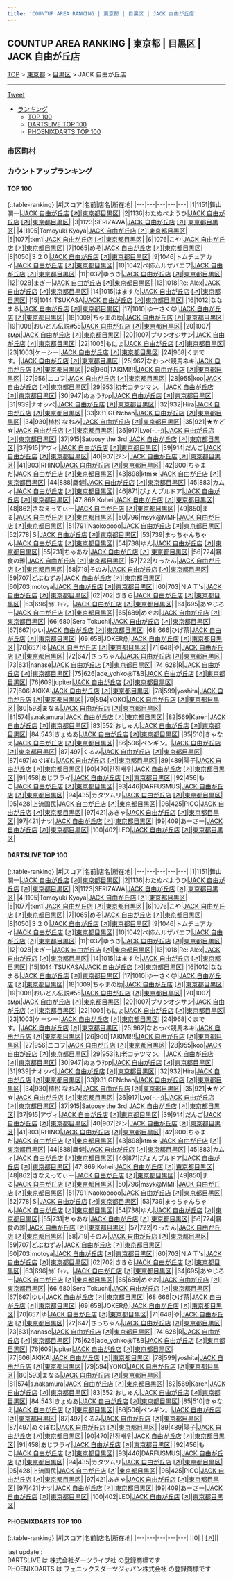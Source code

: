 ```yaml
---
title: 'COUNTUP AREA RANKING | 東京都 | 目黒区 | JACK 自由が丘店'
---
```

## COUNTUP AREA RANKING | 東京都 | 目黒区 | JACK 自由が丘店

[TOP](/darts/rank/) > [東京都](/darts/rank/東京都/) > [目黒区](/darts/rank/東京都/目黒区/) > JACK 自由が丘店

___

<a href="https://twitter.com/share?ref_src=twsrc%5Etfw" data-text="COUNTUP AREA RANKING | 東京都目黒区JACK 自由が丘店" class="twitter-share-button" data-hashtags="DARTSLIVE,PHOENIXDARTS,darts,ダーツ" data-show-count="false">Tweet</a>

* [ランキング](#カウントアップランキング)
    * [TOP 100](#top-100)
    * [DARTSLIVE TOP 100](#dartslive-top-100)
    * [PHOENIXDARTS TOP 100](#phoenixdarts-top-100)

### 市区町村

<ul>

</ul>

### カウントアップランキング

#### TOP 100



{:.table-ranking}
|#|スコア|名前|店名|所在地|
|---|---|---|---|---|
|1|1151|<span class="rank-name-dl">舞山 潤一</span>|<a href="/darts/rank/shops/1fd72fdbfafb3c1c0d9b047a20a7ba1e.html">JACK 自由が丘店</a> <a href="https://search.dartslive.com/jp/shop/1fd72fdbfafb3c1c0d9b047a20a7ba1e">[↗]</a>|<a href="/darts/rank/東京都/目黒区">東京都目黒区</a>|
|2|1136|<span class="rank-name-dl">わたぬべようひ</span>|<a href="/darts/rank/shops/1fd72fdbfafb3c1c0d9b047a20a7ba1e.html">JACK 自由が丘店</a> <a href="https://search.dartslive.com/jp/shop/1fd72fdbfafb3c1c0d9b047a20a7ba1e">[↗]</a>|<a href="/darts/rank/東京都/目黒区">東京都目黒区</a>|
|3|1123|<span class="rank-name-dl">SERIZAWA</span>|<a href="/darts/rank/shops/1fd72fdbfafb3c1c0d9b047a20a7ba1e.html">JACK 自由が丘店</a> <a href="https://search.dartslive.com/jp/shop/1fd72fdbfafb3c1c0d9b047a20a7ba1e">[↗]</a>|<a href="/darts/rank/東京都/目黒区">東京都目黒区</a>|
|4|1105|<span class="rank-name-dl">Tomoyuki Kyoya</span>|<a href="/darts/rank/shops/1fd72fdbfafb3c1c0d9b047a20a7ba1e.html">JACK 自由が丘店</a> <a href="https://search.dartslive.com/jp/shop/1fd72fdbfafb3c1c0d9b047a20a7ba1e">[↗]</a>|<a href="/darts/rank/東京都/目黒区">東京都目黒区</a>|
|5|1077|<span class="rank-name-dl">tkm1</span>|<a href="/darts/rank/shops/1fd72fdbfafb3c1c0d9b047a20a7ba1e.html">JACK 自由が丘店</a> <a href="https://search.dartslive.com/jp/shop/1fd72fdbfafb3c1c0d9b047a20a7ba1e">[↗]</a>|<a href="/darts/rank/東京都/目黒区">東京都目黒区</a>|
|6|1076|<span class="rank-name-dl">こや</span>|<a href="/darts/rank/shops/1fd72fdbfafb3c1c0d9b047a20a7ba1e.html">JACK 自由が丘店</a> <a href="https://search.dartslive.com/jp/shop/1fd72fdbfafb3c1c0d9b047a20a7ba1e">[↗]</a>|<a href="/darts/rank/東京都/目黒区">東京都目黒区</a>|
|7|1065|<span class="rank-name-dl">めそ</span>|<a href="/darts/rank/shops/1fd72fdbfafb3c1c0d9b047a20a7ba1e.html">JACK 自由が丘店</a> <a href="https://search.dartslive.com/jp/shop/1fd72fdbfafb3c1c0d9b047a20a7ba1e">[↗]</a>|<a href="/darts/rank/東京都/目黒区">東京都目黒区</a>|
|8|1050|<span class="rank-name-dl">３２０</span>|<a href="/darts/rank/shops/1fd72fdbfafb3c1c0d9b047a20a7ba1e.html">JACK 自由が丘店</a> <a href="https://search.dartslive.com/jp/shop/1fd72fdbfafb3c1c0d9b047a20a7ba1e">[↗]</a>|<a href="/darts/rank/東京都/目黒区">東京都目黒区</a>|
|9|1046|<span class="rank-name-dl">トムチュアカイ</span>|<a href="/darts/rank/shops/1fd72fdbfafb3c1c0d9b047a20a7ba1e.html">JACK 自由が丘店</a> <a href="https://search.dartslive.com/jp/shop/1fd72fdbfafb3c1c0d9b047a20a7ba1e">[↗]</a>|<a href="/darts/rank/東京都/目黒区">東京都目黒区</a>|
|10|1042|<span class="rank-name-dl">ぺ姉ムルザバエフ</span>|<a href="/darts/rank/shops/1fd72fdbfafb3c1c0d9b047a20a7ba1e.html">JACK 自由が丘店</a> <a href="https://search.dartslive.com/jp/shop/1fd72fdbfafb3c1c0d9b047a20a7ba1e">[↗]</a>|<a href="/darts/rank/東京都/目黒区">東京都目黒区</a>|
|11|1037|<span class="rank-name-dl">ゆうき</span>|<a href="/darts/rank/shops/1fd72fdbfafb3c1c0d9b047a20a7ba1e.html">JACK 自由が丘店</a> <a href="https://search.dartslive.com/jp/shop/1fd72fdbfafb3c1c0d9b047a20a7ba1e">[↗]</a>|<a href="/darts/rank/東京都/目黒区">東京都目黒区</a>|
|12|1028|<span class="rank-name-dl">まぎー</span>|<a href="/darts/rank/shops/1fd72fdbfafb3c1c0d9b047a20a7ba1e.html">JACK 自由が丘店</a> <a href="https://search.dartslive.com/jp/shop/1fd72fdbfafb3c1c0d9b047a20a7ba1e">[↗]</a>|<a href="/darts/rank/東京都/目黒区">東京都目黒区</a>|
|13|1018|<span class="rank-name-dl">Re: Alex</span>|<a href="/darts/rank/shops/1fd72fdbfafb3c1c0d9b047a20a7ba1e.html">JACK 自由が丘店</a> <a href="https://search.dartslive.com/jp/shop/1fd72fdbfafb3c1c0d9b047a20a7ba1e">[↗]</a>|<a href="/darts/rank/東京都/目黒区">東京都目黒区</a>|
|14|1015|<span class="rank-name-dl">はますた</span>|<a href="/darts/rank/shops/1fd72fdbfafb3c1c0d9b047a20a7ba1e.html">JACK 自由が丘店</a> <a href="https://search.dartslive.com/jp/shop/1fd72fdbfafb3c1c0d9b047a20a7ba1e">[↗]</a>|<a href="/darts/rank/東京都/目黒区">東京都目黒区</a>|
|15|1014|<span class="rank-name-dl">TSUKASA</span>|<a href="/darts/rank/shops/1fd72fdbfafb3c1c0d9b047a20a7ba1e.html">JACK 自由が丘店</a> <a href="https://search.dartslive.com/jp/shop/1fd72fdbfafb3c1c0d9b047a20a7ba1e">[↗]</a>|<a href="/darts/rank/東京都/目黒区">東京都目黒区</a>|
|16|1012|<span class="rank-name-dl">ななまる</span>|<a href="/darts/rank/shops/1fd72fdbfafb3c1c0d9b047a20a7ba1e.html">JACK 自由が丘店</a> <a href="https://search.dartslive.com/jp/shop/1fd72fdbfafb3c1c0d9b047a20a7ba1e">[↗]</a>|<a href="/darts/rank/東京都/目黒区">東京都目黒区</a>|
|17|1010|<span class="rank-name-dl">ゆーさく@</span>|<a href="/darts/rank/shops/1fd72fdbfafb3c1c0d9b047a20a7ba1e.html">JACK 自由が丘店</a> <a href="https://search.dartslive.com/jp/shop/1fd72fdbfafb3c1c0d9b047a20a7ba1e">[↗]</a>|<a href="/darts/rank/東京都/目黒区">東京都目黒区</a>|
|18|1009|<span class="rank-name-dl">ちゃまの助</span>|<a href="/darts/rank/shops/1fd72fdbfafb3c1c0d9b047a20a7ba1e.html">JACK 自由が丘店</a> <a href="https://search.dartslive.com/jp/shop/1fd72fdbfafb3c1c0d9b047a20a7ba1e">[↗]</a>|<a href="/darts/rank/東京都/目黒区">東京都目黒区</a>|
|19|1008|<span class="rank-name-dl">おいどん伝説#55</span>|<a href="/darts/rank/shops/1fd72fdbfafb3c1c0d9b047a20a7ba1e.html">JACK 自由が丘店</a> <a href="https://search.dartslive.com/jp/shop/1fd72fdbfafb3c1c0d9b047a20a7ba1e">[↗]</a>|<a href="/darts/rank/東京都/目黒区">東京都目黒区</a>|
|20|1007|<span class="rank-name-dl">εмρι</span>|<a href="/darts/rank/shops/1fd72fdbfafb3c1c0d9b047a20a7ba1e.html">JACK 自由が丘店</a> <a href="https://search.dartslive.com/jp/shop/1fd72fdbfafb3c1c0d9b047a20a7ba1e">[↗]</a>|<a href="/darts/rank/東京都/目黒区">東京都目黒区</a>|
|20|1007|<span class="rank-name-dl">プリンオジサン</span>|<a href="/darts/rank/shops/1fd72fdbfafb3c1c0d9b047a20a7ba1e.html">JACK 自由が丘店</a> <a href="https://search.dartslive.com/jp/shop/1fd72fdbfafb3c1c0d9b047a20a7ba1e">[↗]</a>|<a href="/darts/rank/東京都/目黒区">東京都目黒区</a>|
|22|1005|<span class="rank-name-dl">もにょ</span>|<a href="/darts/rank/shops/1fd72fdbfafb3c1c0d9b047a20a7ba1e.html">JACK 自由が丘店</a> <a href="https://search.dartslive.com/jp/shop/1fd72fdbfafb3c1c0d9b047a20a7ba1e">[↗]</a>|<a href="/darts/rank/東京都/目黒区">東京都目黒区</a>|
|23|1003|<span class="rank-name-dl">ケーシー</span>|<a href="/darts/rank/shops/1fd72fdbfafb3c1c0d9b047a20a7ba1e.html">JACK 自由が丘店</a> <a href="https://search.dartslive.com/jp/shop/1fd72fdbfafb3c1c0d9b047a20a7ba1e">[↗]</a>|<a href="/darts/rank/東京都/目黒区">東京都目黒区</a>|
|24|968|<span class="rank-name-dl">くまです。</span>|<a href="/darts/rank/shops/1fd72fdbfafb3c1c0d9b047a20a7ba1e.html">JACK 自由が丘店</a> <a href="https://search.dartslive.com/jp/shop/1fd72fdbfafb3c1c0d9b047a20a7ba1e">[↗]</a>|<a href="/darts/rank/東京都/目黒区">東京都目黒区</a>|
|25|962|<span class="rank-name-dl">なおっぺ競馬ネキ</span>|<a href="/darts/rank/shops/1fd72fdbfafb3c1c0d9b047a20a7ba1e.html">JACK 自由が丘店</a> <a href="https://search.dartslive.com/jp/shop/1fd72fdbfafb3c1c0d9b047a20a7ba1e">[↗]</a>|<a href="/darts/rank/東京都/目黒区">東京都目黒区</a>|
|26|960|<span class="rank-name-dl">TAKIMI!!!</span>|<a href="/darts/rank/shops/1fd72fdbfafb3c1c0d9b047a20a7ba1e.html">JACK 自由が丘店</a> <a href="https://search.dartslive.com/jp/shop/1fd72fdbfafb3c1c0d9b047a20a7ba1e">[↗]</a>|<a href="/darts/rank/東京都/目黒区">東京都目黒区</a>|
|27|956|<span class="rank-name-dl">ニコフ</span>|<a href="/darts/rank/shops/1fd72fdbfafb3c1c0d9b047a20a7ba1e.html">JACK 自由が丘店</a> <a href="https://search.dartslive.com/jp/shop/1fd72fdbfafb3c1c0d9b047a20a7ba1e">[↗]</a>|<a href="/darts/rank/東京都/目黒区">東京都目黒区</a>|
|28|955|<span class="rank-name-dl">koo</span>|<a href="/darts/rank/shops/1fd72fdbfafb3c1c0d9b047a20a7ba1e.html">JACK 自由が丘店</a> <a href="https://search.dartslive.com/jp/shop/1fd72fdbfafb3c1c0d9b047a20a7ba1e">[↗]</a>|<a href="/darts/rank/東京都/目黒区">東京都目黒区</a>|
|29|953|<span class="rank-name-dl">初老コテツマン。</span>|<a href="/darts/rank/shops/1fd72fdbfafb3c1c0d9b047a20a7ba1e.html">JACK 自由が丘店</a> <a href="https://search.dartslive.com/jp/shop/1fd72fdbfafb3c1c0d9b047a20a7ba1e">[↗]</a>|<a href="/darts/rank/東京都/目黒区">東京都目黒区</a>|
|30|947|<span class="rank-name-dl">ぬぁうｦpp</span>|<a href="/darts/rank/shops/1fd72fdbfafb3c1c0d9b047a20a7ba1e.html">JACK 自由が丘店</a> <a href="https://search.dartslive.com/jp/shop/1fd72fdbfafb3c1c0d9b047a20a7ba1e">[↗]</a>|<a href="/darts/rank/東京都/目黒区">東京都目黒区</a>|
|31|939|<span class="rank-name-dl">ナオッペ</span>|<a href="/darts/rank/shops/1fd72fdbfafb3c1c0d9b047a20a7ba1e.html">JACK 自由が丘店</a> <a href="https://search.dartslive.com/jp/shop/1fd72fdbfafb3c1c0d9b047a20a7ba1e">[↗]</a>|<a href="/darts/rank/東京都/目黒区">東京都目黒区</a>|
|32|932|<span class="rank-name-dl">Hira</span>|<a href="/darts/rank/shops/1fd72fdbfafb3c1c0d9b047a20a7ba1e.html">JACK 自由が丘店</a> <a href="https://search.dartslive.com/jp/shop/1fd72fdbfafb3c1c0d9b047a20a7ba1e">[↗]</a>|<a href="/darts/rank/東京都/目黒区">東京都目黒区</a>|
|33|931|<span class="rank-name-dl">GENchan</span>|<a href="/darts/rank/shops/1fd72fdbfafb3c1c0d9b047a20a7ba1e.html">JACK 自由が丘店</a> <a href="https://search.dartslive.com/jp/shop/1fd72fdbfafb3c1c0d9b047a20a7ba1e">[↗]</a>|<a href="/darts/rank/東京都/目黒区">東京都目黒区</a>|
|34|930|<span class="rank-name-dl">植松 なおみ</span>|<a href="/darts/rank/shops/1fd72fdbfafb3c1c0d9b047a20a7ba1e.html">JACK 自由が丘店</a> <a href="https://search.dartslive.com/jp/shop/1fd72fdbfafb3c1c0d9b047a20a7ba1e">[↗]</a>|<a href="/darts/rank/東京都/目黒区">東京都目黒区</a>|
|35|921|<span class="rank-name-dl">★かど☆</span>|<a href="/darts/rank/shops/1fd72fdbfafb3c1c0d9b047a20a7ba1e.html">JACK 自由が丘店</a> <a href="https://search.dartslive.com/jp/shop/1fd72fdbfafb3c1c0d9b047a20a7ba1e">[↗]</a>|<a href="/darts/rank/東京都/目黒区">東京都目黒区</a>|
|36|917|<span class="rank-name-dl">Lyo(-_-;)</span>|<a href="/darts/rank/shops/1fd72fdbfafb3c1c0d9b047a20a7ba1e.html">JACK 自由が丘店</a> <a href="https://search.dartslive.com/jp/shop/1fd72fdbfafb3c1c0d9b047a20a7ba1e">[↗]</a>|<a href="/darts/rank/東京都/目黒区">東京都目黒区</a>|
|37|915|<span class="rank-name-dl">Satoosy the 3rd</span>|<a href="/darts/rank/shops/1fd72fdbfafb3c1c0d9b047a20a7ba1e.html">JACK 自由が丘店</a> <a href="https://search.dartslive.com/jp/shop/1fd72fdbfafb3c1c0d9b047a20a7ba1e">[↗]</a>|<a href="/darts/rank/東京都/目黒区">東京都目黒区</a>|
|37|915|<span class="rank-name-dl">アヴィ</span>|<a href="/darts/rank/shops/1fd72fdbfafb3c1c0d9b047a20a7ba1e.html">JACK 自由が丘店</a> <a href="https://search.dartslive.com/jp/shop/1fd72fdbfafb3c1c0d9b047a20a7ba1e">[↗]</a>|<a href="/darts/rank/東京都/目黒区">東京都目黒区</a>|
|39|914|<span class="rank-name-dl">だんご</span>|<a href="/darts/rank/shops/1fd72fdbfafb3c1c0d9b047a20a7ba1e.html">JACK 自由が丘店</a> <a href="https://search.dartslive.com/jp/shop/1fd72fdbfafb3c1c0d9b047a20a7ba1e">[↗]</a>|<a href="/darts/rank/東京都/目黒区">東京都目黒区</a>|
|40|907|<span class="rank-name-dl">ジン</span>|<a href="/darts/rank/shops/1fd72fdbfafb3c1c0d9b047a20a7ba1e.html">JACK 自由が丘店</a> <a href="https://search.dartslive.com/jp/shop/1fd72fdbfafb3c1c0d9b047a20a7ba1e">[↗]</a>|<a href="/darts/rank/東京都/目黒区">東京都目黒区</a>|
|41|903|<span class="rank-name-dl">RHINO</span>|<a href="/darts/rank/shops/1fd72fdbfafb3c1c0d9b047a20a7ba1e.html">JACK 自由が丘店</a> <a href="https://search.dartslive.com/jp/shop/1fd72fdbfafb3c1c0d9b047a20a7ba1e">[↗]</a>|<a href="/darts/rank/東京都/目黒区">東京都目黒区</a>|
|42|900|<span class="rank-name-dl">ちゃまだ</span>|<a href="/darts/rank/shops/1fd72fdbfafb3c1c0d9b047a20a7ba1e.html">JACK 自由が丘店</a> <a href="https://search.dartslive.com/jp/shop/1fd72fdbfafb3c1c0d9b047a20a7ba1e">[↗]</a>|<a href="/darts/rank/東京都/目黒区">東京都目黒区</a>|
|43|898|<span class="rank-name-dl">ktm☆</span>|<a href="/darts/rank/shops/1fd72fdbfafb3c1c0d9b047a20a7ba1e.html">JACK 自由が丘店</a> <a href="https://search.dartslive.com/jp/shop/1fd72fdbfafb3c1c0d9b047a20a7ba1e">[↗]</a>|<a href="/darts/rank/東京都/目黒区">東京都目黒区</a>|
|44|888|<span class="rank-name-dl">鷹健</span>|<a href="/darts/rank/shops/1fd72fdbfafb3c1c0d9b047a20a7ba1e.html">JACK 自由が丘店</a> <a href="https://search.dartslive.com/jp/shop/1fd72fdbfafb3c1c0d9b047a20a7ba1e">[↗]</a>|<a href="/darts/rank/東京都/目黒区">東京都目黒区</a>|
|45|883|<span class="rank-name-dl">カムィ</span>|<a href="/darts/rank/shops/1fd72fdbfafb3c1c0d9b047a20a7ba1e.html">JACK 自由が丘店</a> <a href="https://search.dartslive.com/jp/shop/1fd72fdbfafb3c1c0d9b047a20a7ba1e">[↗]</a>|<a href="/darts/rank/東京都/目黒区">東京都目黒区</a>|
|46|871|<span class="rank-name-dl">ぴょんブルドア</span>|<a href="/darts/rank/shops/1fd72fdbfafb3c1c0d9b047a20a7ba1e.html">JACK 自由が丘店</a> <a href="https://search.dartslive.com/jp/shop/1fd72fdbfafb3c1c0d9b047a20a7ba1e">[↗]</a>|<a href="/darts/rank/東京都/目黒区">東京都目黒区</a>|
|47|869|<span class="rank-name-dl">Kohei</span>|<a href="/darts/rank/shops/1fd72fdbfafb3c1c0d9b047a20a7ba1e.html">JACK 自由が丘店</a> <a href="https://search.dartslive.com/jp/shop/1fd72fdbfafb3c1c0d9b047a20a7ba1e">[↗]</a>|<a href="/darts/rank/東京都/目黒区">東京都目黒区</a>|
|48|862|<span class="rank-name-dl">さなえってぃー</span>|<a href="/darts/rank/shops/1fd72fdbfafb3c1c0d9b047a20a7ba1e.html">JACK 自由が丘店</a> <a href="https://search.dartslive.com/jp/shop/1fd72fdbfafb3c1c0d9b047a20a7ba1e">[↗]</a>|<a href="/darts/rank/東京都/目黒区">東京都目黒区</a>|
|49|850|<span class="rank-name-dl">まる</span>|<a href="/darts/rank/shops/1fd72fdbfafb3c1c0d9b047a20a7ba1e.html">JACK 自由が丘店</a> <a href="https://search.dartslive.com/jp/shop/1fd72fdbfafb3c1c0d9b047a20a7ba1e">[↗]</a>|<a href="/darts/rank/東京都/目黒区">東京都目黒区</a>|
|50|796|<span class="rank-name-dl">msyk@MMF</span>|<a href="/darts/rank/shops/1fd72fdbfafb3c1c0d9b047a20a7ba1e.html">JACK 自由が丘店</a> <a href="https://search.dartslive.com/jp/shop/1fd72fdbfafb3c1c0d9b047a20a7ba1e">[↗]</a>|<a href="/darts/rank/東京都/目黒区">東京都目黒区</a>|
|51|791|<span class="rank-name-dl">Naokooooo</span>|<a href="/darts/rank/shops/1fd72fdbfafb3c1c0d9b047a20a7ba1e.html">JACK 自由が丘店</a> <a href="https://search.dartslive.com/jp/shop/1fd72fdbfafb3c1c0d9b047a20a7ba1e">[↗]</a>|<a href="/darts/rank/東京都/目黒区">東京都目黒区</a>|
|52|778|<span class="rank-name-dl">Ｓ</span>|<a href="/darts/rank/shops/1fd72fdbfafb3c1c0d9b047a20a7ba1e.html">JACK 自由が丘店</a> <a href="https://search.dartslive.com/jp/shop/1fd72fdbfafb3c1c0d9b047a20a7ba1e">[↗]</a>|<a href="/darts/rank/東京都/目黒区">東京都目黒区</a>|
|53|739|<span class="rank-name-dl">まっちゃんちゃん</span>|<a href="/darts/rank/shops/1fd72fdbfafb3c1c0d9b047a20a7ba1e.html">JACK 自由が丘店</a> <a href="https://search.dartslive.com/jp/shop/1fd72fdbfafb3c1c0d9b047a20a7ba1e">[↗]</a>|<a href="/darts/rank/東京都/目黒区">東京都目黒区</a>|
|54|738|<span class="rank-name-dl">ゆん</span>|<a href="/darts/rank/shops/1fd72fdbfafb3c1c0d9b047a20a7ba1e.html">JACK 自由が丘店</a> <a href="https://search.dartslive.com/jp/shop/1fd72fdbfafb3c1c0d9b047a20a7ba1e">[↗]</a>|<a href="/darts/rank/東京都/目黒区">東京都目黒区</a>|
|55|731|<span class="rank-name-dl">ちゃあな</span>|<a href="/darts/rank/shops/1fd72fdbfafb3c1c0d9b047a20a7ba1e.html">JACK 自由が丘店</a> <a href="https://search.dartslive.com/jp/shop/1fd72fdbfafb3c1c0d9b047a20a7ba1e">[↗]</a>|<a href="/darts/rank/東京都/目黒区">東京都目黒区</a>|
|56|724|<span class="rank-name-dl">暴食の雅</span>|<a href="/darts/rank/shops/1fd72fdbfafb3c1c0d9b047a20a7ba1e.html">JACK 自由が丘店</a> <a href="https://search.dartslive.com/jp/shop/1fd72fdbfafb3c1c0d9b047a20a7ba1e">[↗]</a>|<a href="/darts/rank/東京都/目黒区">東京都目黒区</a>|
|57|722|<span class="rank-name-dl">りったん</span>|<a href="/darts/rank/shops/1fd72fdbfafb3c1c0d9b047a20a7ba1e.html">JACK 自由が丘店</a> <a href="https://search.dartslive.com/jp/shop/1fd72fdbfafb3c1c0d9b047a20a7ba1e">[↗]</a>|<a href="/darts/rank/東京都/目黒区">東京都目黒区</a>|
|58|719|<span class="rank-name-dl">そのみ</span>|<a href="/darts/rank/shops/1fd72fdbfafb3c1c0d9b047a20a7ba1e.html">JACK 自由が丘店</a> <a href="https://search.dartslive.com/jp/shop/1fd72fdbfafb3c1c0d9b047a20a7ba1e">[↗]</a>|<a href="/darts/rank/東京都/目黒区">東京都目黒区</a>|
|59|707|<span class="rank-name-dl">どぶねずみ</span>|<a href="/darts/rank/shops/1fd72fdbfafb3c1c0d9b047a20a7ba1e.html">JACK 自由が丘店</a> <a href="https://search.dartslive.com/jp/shop/1fd72fdbfafb3c1c0d9b047a20a7ba1e">[↗]</a>|<a href="/darts/rank/東京都/目黒区">東京都目黒区</a>|
|60|703|<span class="rank-name-dl">motoya</span>|<a href="/darts/rank/shops/1fd72fdbfafb3c1c0d9b047a20a7ba1e.html">JACK 自由が丘店</a> <a href="https://search.dartslive.com/jp/shop/1fd72fdbfafb3c1c0d9b047a20a7ba1e">[↗]</a>|<a href="/darts/rank/東京都/目黒区">東京都目黒区</a>|
|60|703|<span class="rank-name-dl">ＮＡＴ&#x27;s</span>|<a href="/darts/rank/shops/1fd72fdbfafb3c1c0d9b047a20a7ba1e.html">JACK 自由が丘店</a> <a href="https://search.dartslive.com/jp/shop/1fd72fdbfafb3c1c0d9b047a20a7ba1e">[↗]</a>|<a href="/darts/rank/東京都/目黒区">東京都目黒区</a>|
|62|702|<span class="rank-name-dl">さきら</span>|<a href="/darts/rank/shops/1fd72fdbfafb3c1c0d9b047a20a7ba1e.html">JACK 自由が丘店</a> <a href="https://search.dartslive.com/jp/shop/1fd72fdbfafb3c1c0d9b047a20a7ba1e">[↗]</a>|<a href="/darts/rank/東京都/目黒区">東京都目黒区</a>|
|63|696|<span class="rank-name-dl">ｶﾎﾞﾁｬﾝ。</span>|<a href="/darts/rank/shops/1fd72fdbfafb3c1c0d9b047a20a7ba1e.html">JACK 自由が丘店</a> <a href="https://search.dartslive.com/jp/shop/1fd72fdbfafb3c1c0d9b047a20a7ba1e">[↗]</a>|<a href="/darts/rank/東京都/目黒区">東京都目黒区</a>|
|64|695|<span class="rank-name-dl">あやじろー</span>|<a href="/darts/rank/shops/1fd72fdbfafb3c1c0d9b047a20a7ba1e.html">JACK 自由が丘店</a> <a href="https://search.dartslive.com/jp/shop/1fd72fdbfafb3c1c0d9b047a20a7ba1e">[↗]</a>|<a href="/darts/rank/東京都/目黒区">東京都目黒区</a>|
|65|689|<span class="rank-name-dl">めぐお</span>|<a href="/darts/rank/shops/1fd72fdbfafb3c1c0d9b047a20a7ba1e.html">JACK 自由が丘店</a> <a href="https://search.dartslive.com/jp/shop/1fd72fdbfafb3c1c0d9b047a20a7ba1e">[↗]</a>|<a href="/darts/rank/東京都/目黒区">東京都目黒区</a>|
|66|680|<span class="rank-name-dl">Sera Tokuchi</span>|<a href="/darts/rank/shops/1fd72fdbfafb3c1c0d9b047a20a7ba1e.html">JACK 自由が丘店</a> <a href="https://search.dartslive.com/jp/shop/1fd72fdbfafb3c1c0d9b047a20a7ba1e">[↗]</a>|<a href="/darts/rank/東京都/目黒区">東京都目黒区</a>|
|67|667|<span class="rank-name-dl">ゆい</span>|<a href="/darts/rank/shops/1fd72fdbfafb3c1c0d9b047a20a7ba1e.html">JACK 自由が丘店</a> <a href="https://search.dartslive.com/jp/shop/1fd72fdbfafb3c1c0d9b047a20a7ba1e">[↗]</a>|<a href="/darts/rank/東京都/目黒区">東京都目黒区</a>|
|68|666|<span class="rank-name-dl">ひげ茶</span>|<a href="/darts/rank/shops/1fd72fdbfafb3c1c0d9b047a20a7ba1e.html">JACK 自由が丘店</a> <a href="https://search.dartslive.com/jp/shop/1fd72fdbfafb3c1c0d9b047a20a7ba1e">[↗]</a>|<a href="/darts/rank/東京都/目黒区">東京都目黒区</a>|
|69|658|<span class="rank-name-dl">JOKER魚</span>|<a href="/darts/rank/shops/1fd72fdbfafb3c1c0d9b047a20a7ba1e.html">JACK 自由が丘店</a> <a href="https://search.dartslive.com/jp/shop/1fd72fdbfafb3c1c0d9b047a20a7ba1e">[↗]</a>|<a href="/darts/rank/東京都/目黒区">東京都目黒区</a>|
|70|657|<span class="rank-name-dl">ゆ</span>|<a href="/darts/rank/shops/1fd72fdbfafb3c1c0d9b047a20a7ba1e.html">JACK 自由が丘店</a> <a href="https://search.dartslive.com/jp/shop/1fd72fdbfafb3c1c0d9b047a20a7ba1e">[↗]</a>|<a href="/darts/rank/東京都/目黒区">東京都目黒区</a>|
|71|648|<span class="rank-name-dl">や</span>|<a href="/darts/rank/shops/1fd72fdbfafb3c1c0d9b047a20a7ba1e.html">JACK 自由が丘店</a> <a href="https://search.dartslive.com/jp/shop/1fd72fdbfafb3c1c0d9b047a20a7ba1e">[↗]</a>|<a href="/darts/rank/東京都/目黒区">東京都目黒区</a>|
|72|647|<span class="rank-name-dl">さっちゃん</span>|<a href="/darts/rank/shops/1fd72fdbfafb3c1c0d9b047a20a7ba1e.html">JACK 自由が丘店</a> <a href="https://search.dartslive.com/jp/shop/1fd72fdbfafb3c1c0d9b047a20a7ba1e">[↗]</a>|<a href="/darts/rank/東京都/目黒区">東京都目黒区</a>|
|73|631|<span class="rank-name-dl">nanase</span>|<a href="/darts/rank/shops/1fd72fdbfafb3c1c0d9b047a20a7ba1e.html">JACK 自由が丘店</a> <a href="https://search.dartslive.com/jp/shop/1fd72fdbfafb3c1c0d9b047a20a7ba1e">[↗]</a>|<a href="/darts/rank/東京都/目黒区">東京都目黒区</a>|
|74|628|<span class="rank-name-dl">R</span>|<a href="/darts/rank/shops/1fd72fdbfafb3c1c0d9b047a20a7ba1e.html">JACK 自由が丘店</a> <a href="https://search.dartslive.com/jp/shop/1fd72fdbfafb3c1c0d9b047a20a7ba1e">[↗]</a>|<a href="/darts/rank/東京都/目黒区">東京都目黒区</a>|
|75|626|<span class="rank-name-dl">ade_yohko@T&amp;B</span>|<a href="/darts/rank/shops/1fd72fdbfafb3c1c0d9b047a20a7ba1e.html">JACK 自由が丘店</a> <a href="https://search.dartslive.com/jp/shop/1fd72fdbfafb3c1c0d9b047a20a7ba1e">[↗]</a>|<a href="/darts/rank/東京都/目黒区">東京都目黒区</a>|
|76|609|<span class="rank-name-dl">jupiter</span>|<a href="/darts/rank/shops/1fd72fdbfafb3c1c0d9b047a20a7ba1e.html">JACK 自由が丘店</a> <a href="https://search.dartslive.com/jp/shop/1fd72fdbfafb3c1c0d9b047a20a7ba1e">[↗]</a>|<a href="/darts/rank/東京都/目黒区">東京都目黒区</a>|
|77|606|<span class="rank-name-dl">AKIKA</span>|<a href="/darts/rank/shops/1fd72fdbfafb3c1c0d9b047a20a7ba1e.html">JACK 自由が丘店</a> <a href="https://search.dartslive.com/jp/shop/1fd72fdbfafb3c1c0d9b047a20a7ba1e">[↗]</a>|<a href="/darts/rank/東京都/目黒区">東京都目黒区</a>|
|78|599|<span class="rank-name-dl">yoshita</span>|<a href="/darts/rank/shops/1fd72fdbfafb3c1c0d9b047a20a7ba1e.html">JACK 自由が丘店</a> <a href="https://search.dartslive.com/jp/shop/1fd72fdbfafb3c1c0d9b047a20a7ba1e">[↗]</a>|<a href="/darts/rank/東京都/目黒区">東京都目黒区</a>|
|79|594|<span class="rank-name-dl">YOKO</span>|<a href="/darts/rank/shops/1fd72fdbfafb3c1c0d9b047a20a7ba1e.html">JACK 自由が丘店</a> <a href="https://search.dartslive.com/jp/shop/1fd72fdbfafb3c1c0d9b047a20a7ba1e">[↗]</a>|<a href="/darts/rank/東京都/目黒区">東京都目黒区</a>|
|80|593|<span class="rank-name-dl">まなる</span>|<a href="/darts/rank/shops/1fd72fdbfafb3c1c0d9b047a20a7ba1e.html">JACK 自由が丘店</a> <a href="https://search.dartslive.com/jp/shop/1fd72fdbfafb3c1c0d9b047a20a7ba1e">[↗]</a>|<a href="/darts/rank/東京都/目黒区">東京都目黒区</a>|
|81|574|<span class="rank-name-dl">s.nakamura</span>|<a href="/darts/rank/shops/1fd72fdbfafb3c1c0d9b047a20a7ba1e.html">JACK 自由が丘店</a> <a href="https://search.dartslive.com/jp/shop/1fd72fdbfafb3c1c0d9b047a20a7ba1e">[↗]</a>|<a href="/darts/rank/東京都/目黒区">東京都目黒区</a>|
|82|569|<span class="rank-name-dl">Karen</span>|<a href="/darts/rank/shops/1fd72fdbfafb3c1c0d9b047a20a7ba1e.html">JACK 自由が丘店</a> <a href="https://search.dartslive.com/jp/shop/1fd72fdbfafb3c1c0d9b047a20a7ba1e">[↗]</a>|<a href="/darts/rank/東京都/目黒区">東京都目黒区</a>|
|83|552|<span class="rank-name-dl">おしゅん</span>|<a href="/darts/rank/shops/1fd72fdbfafb3c1c0d9b047a20a7ba1e.html">JACK 自由が丘店</a> <a href="https://search.dartslive.com/jp/shop/1fd72fdbfafb3c1c0d9b047a20a7ba1e">[↗]</a>|<a href="/darts/rank/東京都/目黒区">東京都目黒区</a>|
|84|543|<span class="rank-name-dl">きょぬあ</span>|<a href="/darts/rank/shops/1fd72fdbfafb3c1c0d9b047a20a7ba1e.html">JACK 自由が丘店</a> <a href="https://search.dartslive.com/jp/shop/1fd72fdbfafb3c1c0d9b047a20a7ba1e">[↗]</a>|<a href="/darts/rank/東京都/目黒区">東京都目黒区</a>|
|85|510|<span class="rank-name-dl">きゃなえ</span>|<a href="/darts/rank/shops/1fd72fdbfafb3c1c0d9b047a20a7ba1e.html">JACK 自由が丘店</a> <a href="https://search.dartslive.com/jp/shop/1fd72fdbfafb3c1c0d9b047a20a7ba1e">[↗]</a>|<a href="/darts/rank/東京都/目黒区">東京都目黒区</a>|
|86|506|<span class="rank-name-dl">ペンギン。</span>|<a href="/darts/rank/shops/1fd72fdbfafb3c1c0d9b047a20a7ba1e.html">JACK 自由が丘店</a> <a href="https://search.dartslive.com/jp/shop/1fd72fdbfafb3c1c0d9b047a20a7ba1e">[↗]</a>|<a href="/darts/rank/東京都/目黒区">東京都目黒区</a>|
|87|497|<span class="rank-name-dl">くるみ</span>|<a href="/darts/rank/shops/1fd72fdbfafb3c1c0d9b047a20a7ba1e.html">JACK 自由が丘店</a> <a href="https://search.dartslive.com/jp/shop/1fd72fdbfafb3c1c0d9b047a20a7ba1e">[↗]</a>|<a href="/darts/rank/東京都/目黒区">東京都目黒区</a>|
|87|497|<span class="rank-name-dl">めぐぽむ</span>|<a href="/darts/rank/shops/1fd72fdbfafb3c1c0d9b047a20a7ba1e.html">JACK 自由が丘店</a> <a href="https://search.dartslive.com/jp/shop/1fd72fdbfafb3c1c0d9b047a20a7ba1e">[↗]</a>|<a href="/darts/rank/東京都/目黒区">東京都目黒区</a>|
|89|489|<span class="rank-name-dl">陽子</span>|<a href="/darts/rank/shops/1fd72fdbfafb3c1c0d9b047a20a7ba1e.html">JACK 自由が丘店</a> <a href="https://search.dartslive.com/jp/shop/1fd72fdbfafb3c1c0d9b047a20a7ba1e">[↗]</a>|<a href="/darts/rank/東京都/目黒区">東京都目黒区</a>|
|90|470|<span class="rank-name-dl">간장새우</span>|<a href="/darts/rank/shops/1fd72fdbfafb3c1c0d9b047a20a7ba1e.html">JACK 自由が丘店</a> <a href="https://search.dartslive.com/jp/shop/1fd72fdbfafb3c1c0d9b047a20a7ba1e">[↗]</a>|<a href="/darts/rank/東京都/目黒区">東京都目黒区</a>|
|91|458|<span class="rank-name-dl">あじフライ</span>|<a href="/darts/rank/shops/1fd72fdbfafb3c1c0d9b047a20a7ba1e.html">JACK 自由が丘店</a> <a href="https://search.dartslive.com/jp/shop/1fd72fdbfafb3c1c0d9b047a20a7ba1e">[↗]</a>|<a href="/darts/rank/東京都/目黒区">東京都目黒区</a>|
|92|456|<span class="rank-name-dl">もこ</span>|<a href="/darts/rank/shops/1fd72fdbfafb3c1c0d9b047a20a7ba1e.html">JACK 自由が丘店</a> <a href="https://search.dartslive.com/jp/shop/1fd72fdbfafb3c1c0d9b047a20a7ba1e">[↗]</a>|<a href="/darts/rank/東京都/目黒区">東京都目黒区</a>|
|93|446|<span class="rank-name-dl">DARFUSMUS</span>|<a href="/darts/rank/shops/1fd72fdbfafb3c1c0d9b047a20a7ba1e.html">JACK 自由が丘店</a> <a href="https://search.dartslive.com/jp/shop/1fd72fdbfafb3c1c0d9b047a20a7ba1e">[↗]</a>|<a href="/darts/rank/東京都/目黒区">東京都目黒区</a>|
|94|435|<span class="rank-name-dl">カタツムリ</span>|<a href="/darts/rank/shops/1fd72fdbfafb3c1c0d9b047a20a7ba1e.html">JACK 自由が丘店</a> <a href="https://search.dartslive.com/jp/shop/1fd72fdbfafb3c1c0d9b047a20a7ba1e">[↗]</a>|<a href="/darts/rank/東京都/目黒区">東京都目黒区</a>|
|95|428|<span class="rank-name-dl">上流国民</span>|<a href="/darts/rank/shops/1fd72fdbfafb3c1c0d9b047a20a7ba1e.html">JACK 自由が丘店</a> <a href="https://search.dartslive.com/jp/shop/1fd72fdbfafb3c1c0d9b047a20a7ba1e">[↗]</a>|<a href="/darts/rank/東京都/目黒区">東京都目黒区</a>|
|96|425|<span class="rank-name-dl">PICO</span>|<a href="/darts/rank/shops/1fd72fdbfafb3c1c0d9b047a20a7ba1e.html">JACK 自由が丘店</a> <a href="https://search.dartslive.com/jp/shop/1fd72fdbfafb3c1c0d9b047a20a7ba1e">[↗]</a>|<a href="/darts/rank/東京都/目黒区">東京都目黒区</a>|
|97|421|<span class="rank-name-dl">あきゃ</span>|<a href="/darts/rank/shops/1fd72fdbfafb3c1c0d9b047a20a7ba1e.html">JACK 自由が丘店</a> <a href="https://search.dartslive.com/jp/shop/1fd72fdbfafb3c1c0d9b047a20a7ba1e">[↗]</a>|<a href="/darts/rank/東京都/目黒区">東京都目黒区</a>|
|97|421|<span class="rank-name-dl">ナツ</span>|<a href="/darts/rank/shops/1fd72fdbfafb3c1c0d9b047a20a7ba1e.html">JACK 自由が丘店</a> <a href="https://search.dartslive.com/jp/shop/1fd72fdbfafb3c1c0d9b047a20a7ba1e">[↗]</a>|<a href="/darts/rank/東京都/目黒区">東京都目黒区</a>|
|99|409|<span class="rank-name-dl">あーさー</span>|<a href="/darts/rank/shops/1fd72fdbfafb3c1c0d9b047a20a7ba1e.html">JACK 自由が丘店</a> <a href="https://search.dartslive.com/jp/shop/1fd72fdbfafb3c1c0d9b047a20a7ba1e">[↗]</a>|<a href="/darts/rank/東京都/目黒区">東京都目黒区</a>|
|100|402|<span class="rank-name-dl">LEO</span>|<a href="/darts/rank/shops/1fd72fdbfafb3c1c0d9b047a20a7ba1e.html">JACK 自由が丘店</a> <a href="https://search.dartslive.com/jp/shop/1fd72fdbfafb3c1c0d9b047a20a7ba1e">[↗]</a>|<a href="/darts/rank/東京都/目黒区">東京都目黒区</a>|


#### DARTSLIVE TOP 100



{:.table-ranking}
|#|スコア|名前|店名|所在地|
|---|---|---|---|---|
|1|1151|<span class="rank-name-dl">舞山 潤一</span>|<a href="/darts/rank/shops/1fd72fdbfafb3c1c0d9b047a20a7ba1e.html">JACK 自由が丘店</a> <a href="https://search.dartslive.com/jp/shop/1fd72fdbfafb3c1c0d9b047a20a7ba1e">[↗]</a>|<a href="/darts/rank/東京都/目黒区">東京都目黒区</a>|
|2|1136|<span class="rank-name-dl">わたぬべようひ</span>|<a href="/darts/rank/shops/1fd72fdbfafb3c1c0d9b047a20a7ba1e.html">JACK 自由が丘店</a> <a href="https://search.dartslive.com/jp/shop/1fd72fdbfafb3c1c0d9b047a20a7ba1e">[↗]</a>|<a href="/darts/rank/東京都/目黒区">東京都目黒区</a>|
|3|1123|<span class="rank-name-dl">SERIZAWA</span>|<a href="/darts/rank/shops/1fd72fdbfafb3c1c0d9b047a20a7ba1e.html">JACK 自由が丘店</a> <a href="https://search.dartslive.com/jp/shop/1fd72fdbfafb3c1c0d9b047a20a7ba1e">[↗]</a>|<a href="/darts/rank/東京都/目黒区">東京都目黒区</a>|
|4|1105|<span class="rank-name-dl">Tomoyuki Kyoya</span>|<a href="/darts/rank/shops/1fd72fdbfafb3c1c0d9b047a20a7ba1e.html">JACK 自由が丘店</a> <a href="https://search.dartslive.com/jp/shop/1fd72fdbfafb3c1c0d9b047a20a7ba1e">[↗]</a>|<a href="/darts/rank/東京都/目黒区">東京都目黒区</a>|
|5|1077|<span class="rank-name-dl">tkm1</span>|<a href="/darts/rank/shops/1fd72fdbfafb3c1c0d9b047a20a7ba1e.html">JACK 自由が丘店</a> <a href="https://search.dartslive.com/jp/shop/1fd72fdbfafb3c1c0d9b047a20a7ba1e">[↗]</a>|<a href="/darts/rank/東京都/目黒区">東京都目黒区</a>|
|6|1076|<span class="rank-name-dl">こや</span>|<a href="/darts/rank/shops/1fd72fdbfafb3c1c0d9b047a20a7ba1e.html">JACK 自由が丘店</a> <a href="https://search.dartslive.com/jp/shop/1fd72fdbfafb3c1c0d9b047a20a7ba1e">[↗]</a>|<a href="/darts/rank/東京都/目黒区">東京都目黒区</a>|
|7|1065|<span class="rank-name-dl">めそ</span>|<a href="/darts/rank/shops/1fd72fdbfafb3c1c0d9b047a20a7ba1e.html">JACK 自由が丘店</a> <a href="https://search.dartslive.com/jp/shop/1fd72fdbfafb3c1c0d9b047a20a7ba1e">[↗]</a>|<a href="/darts/rank/東京都/目黒区">東京都目黒区</a>|
|8|1050|<span class="rank-name-dl">３２０</span>|<a href="/darts/rank/shops/1fd72fdbfafb3c1c0d9b047a20a7ba1e.html">JACK 自由が丘店</a> <a href="https://search.dartslive.com/jp/shop/1fd72fdbfafb3c1c0d9b047a20a7ba1e">[↗]</a>|<a href="/darts/rank/東京都/目黒区">東京都目黒区</a>|
|9|1046|<span class="rank-name-dl">トムチュアカイ</span>|<a href="/darts/rank/shops/1fd72fdbfafb3c1c0d9b047a20a7ba1e.html">JACK 自由が丘店</a> <a href="https://search.dartslive.com/jp/shop/1fd72fdbfafb3c1c0d9b047a20a7ba1e">[↗]</a>|<a href="/darts/rank/東京都/目黒区">東京都目黒区</a>|
|10|1042|<span class="rank-name-dl">ぺ姉ムルザバエフ</span>|<a href="/darts/rank/shops/1fd72fdbfafb3c1c0d9b047a20a7ba1e.html">JACK 自由が丘店</a> <a href="https://search.dartslive.com/jp/shop/1fd72fdbfafb3c1c0d9b047a20a7ba1e">[↗]</a>|<a href="/darts/rank/東京都/目黒区">東京都目黒区</a>|
|11|1037|<span class="rank-name-dl">ゆうき</span>|<a href="/darts/rank/shops/1fd72fdbfafb3c1c0d9b047a20a7ba1e.html">JACK 自由が丘店</a> <a href="https://search.dartslive.com/jp/shop/1fd72fdbfafb3c1c0d9b047a20a7ba1e">[↗]</a>|<a href="/darts/rank/東京都/目黒区">東京都目黒区</a>|
|12|1028|<span class="rank-name-dl">まぎー</span>|<a href="/darts/rank/shops/1fd72fdbfafb3c1c0d9b047a20a7ba1e.html">JACK 自由が丘店</a> <a href="https://search.dartslive.com/jp/shop/1fd72fdbfafb3c1c0d9b047a20a7ba1e">[↗]</a>|<a href="/darts/rank/東京都/目黒区">東京都目黒区</a>|
|13|1018|<span class="rank-name-dl">Re: Alex</span>|<a href="/darts/rank/shops/1fd72fdbfafb3c1c0d9b047a20a7ba1e.html">JACK 自由が丘店</a> <a href="https://search.dartslive.com/jp/shop/1fd72fdbfafb3c1c0d9b047a20a7ba1e">[↗]</a>|<a href="/darts/rank/東京都/目黒区">東京都目黒区</a>|
|14|1015|<span class="rank-name-dl">はますた</span>|<a href="/darts/rank/shops/1fd72fdbfafb3c1c0d9b047a20a7ba1e.html">JACK 自由が丘店</a> <a href="https://search.dartslive.com/jp/shop/1fd72fdbfafb3c1c0d9b047a20a7ba1e">[↗]</a>|<a href="/darts/rank/東京都/目黒区">東京都目黒区</a>|
|15|1014|<span class="rank-name-dl">TSUKASA</span>|<a href="/darts/rank/shops/1fd72fdbfafb3c1c0d9b047a20a7ba1e.html">JACK 自由が丘店</a> <a href="https://search.dartslive.com/jp/shop/1fd72fdbfafb3c1c0d9b047a20a7ba1e">[↗]</a>|<a href="/darts/rank/東京都/目黒区">東京都目黒区</a>|
|16|1012|<span class="rank-name-dl">ななまる</span>|<a href="/darts/rank/shops/1fd72fdbfafb3c1c0d9b047a20a7ba1e.html">JACK 自由が丘店</a> <a href="https://search.dartslive.com/jp/shop/1fd72fdbfafb3c1c0d9b047a20a7ba1e">[↗]</a>|<a href="/darts/rank/東京都/目黒区">東京都目黒区</a>|
|17|1010|<span class="rank-name-dl">ゆーさく@</span>|<a href="/darts/rank/shops/1fd72fdbfafb3c1c0d9b047a20a7ba1e.html">JACK 自由が丘店</a> <a href="https://search.dartslive.com/jp/shop/1fd72fdbfafb3c1c0d9b047a20a7ba1e">[↗]</a>|<a href="/darts/rank/東京都/目黒区">東京都目黒区</a>|
|18|1009|<span class="rank-name-dl">ちゃまの助</span>|<a href="/darts/rank/shops/1fd72fdbfafb3c1c0d9b047a20a7ba1e.html">JACK 自由が丘店</a> <a href="https://search.dartslive.com/jp/shop/1fd72fdbfafb3c1c0d9b047a20a7ba1e">[↗]</a>|<a href="/darts/rank/東京都/目黒区">東京都目黒区</a>|
|19|1008|<span class="rank-name-dl">おいどん伝説#55</span>|<a href="/darts/rank/shops/1fd72fdbfafb3c1c0d9b047a20a7ba1e.html">JACK 自由が丘店</a> <a href="https://search.dartslive.com/jp/shop/1fd72fdbfafb3c1c0d9b047a20a7ba1e">[↗]</a>|<a href="/darts/rank/東京都/目黒区">東京都目黒区</a>|
|20|1007|<span class="rank-name-dl">εмρι</span>|<a href="/darts/rank/shops/1fd72fdbfafb3c1c0d9b047a20a7ba1e.html">JACK 自由が丘店</a> <a href="https://search.dartslive.com/jp/shop/1fd72fdbfafb3c1c0d9b047a20a7ba1e">[↗]</a>|<a href="/darts/rank/東京都/目黒区">東京都目黒区</a>|
|20|1007|<span class="rank-name-dl">プリンオジサン</span>|<a href="/darts/rank/shops/1fd72fdbfafb3c1c0d9b047a20a7ba1e.html">JACK 自由が丘店</a> <a href="https://search.dartslive.com/jp/shop/1fd72fdbfafb3c1c0d9b047a20a7ba1e">[↗]</a>|<a href="/darts/rank/東京都/目黒区">東京都目黒区</a>|
|22|1005|<span class="rank-name-dl">もにょ</span>|<a href="/darts/rank/shops/1fd72fdbfafb3c1c0d9b047a20a7ba1e.html">JACK 自由が丘店</a> <a href="https://search.dartslive.com/jp/shop/1fd72fdbfafb3c1c0d9b047a20a7ba1e">[↗]</a>|<a href="/darts/rank/東京都/目黒区">東京都目黒区</a>|
|23|1003|<span class="rank-name-dl">ケーシー</span>|<a href="/darts/rank/shops/1fd72fdbfafb3c1c0d9b047a20a7ba1e.html">JACK 自由が丘店</a> <a href="https://search.dartslive.com/jp/shop/1fd72fdbfafb3c1c0d9b047a20a7ba1e">[↗]</a>|<a href="/darts/rank/東京都/目黒区">東京都目黒区</a>|
|24|968|<span class="rank-name-dl">くまです。</span>|<a href="/darts/rank/shops/1fd72fdbfafb3c1c0d9b047a20a7ba1e.html">JACK 自由が丘店</a> <a href="https://search.dartslive.com/jp/shop/1fd72fdbfafb3c1c0d9b047a20a7ba1e">[↗]</a>|<a href="/darts/rank/東京都/目黒区">東京都目黒区</a>|
|25|962|<span class="rank-name-dl">なおっぺ競馬ネキ</span>|<a href="/darts/rank/shops/1fd72fdbfafb3c1c0d9b047a20a7ba1e.html">JACK 自由が丘店</a> <a href="https://search.dartslive.com/jp/shop/1fd72fdbfafb3c1c0d9b047a20a7ba1e">[↗]</a>|<a href="/darts/rank/東京都/目黒区">東京都目黒区</a>|
|26|960|<span class="rank-name-dl">TAKIMI!!!</span>|<a href="/darts/rank/shops/1fd72fdbfafb3c1c0d9b047a20a7ba1e.html">JACK 自由が丘店</a> <a href="https://search.dartslive.com/jp/shop/1fd72fdbfafb3c1c0d9b047a20a7ba1e">[↗]</a>|<a href="/darts/rank/東京都/目黒区">東京都目黒区</a>|
|27|956|<span class="rank-name-dl">ニコフ</span>|<a href="/darts/rank/shops/1fd72fdbfafb3c1c0d9b047a20a7ba1e.html">JACK 自由が丘店</a> <a href="https://search.dartslive.com/jp/shop/1fd72fdbfafb3c1c0d9b047a20a7ba1e">[↗]</a>|<a href="/darts/rank/東京都/目黒区">東京都目黒区</a>|
|28|955|<span class="rank-name-dl">koo</span>|<a href="/darts/rank/shops/1fd72fdbfafb3c1c0d9b047a20a7ba1e.html">JACK 自由が丘店</a> <a href="https://search.dartslive.com/jp/shop/1fd72fdbfafb3c1c0d9b047a20a7ba1e">[↗]</a>|<a href="/darts/rank/東京都/目黒区">東京都目黒区</a>|
|29|953|<span class="rank-name-dl">初老コテツマン。</span>|<a href="/darts/rank/shops/1fd72fdbfafb3c1c0d9b047a20a7ba1e.html">JACK 自由が丘店</a> <a href="https://search.dartslive.com/jp/shop/1fd72fdbfafb3c1c0d9b047a20a7ba1e">[↗]</a>|<a href="/darts/rank/東京都/目黒区">東京都目黒区</a>|
|30|947|<span class="rank-name-dl">ぬぁうｦpp</span>|<a href="/darts/rank/shops/1fd72fdbfafb3c1c0d9b047a20a7ba1e.html">JACK 自由が丘店</a> <a href="https://search.dartslive.com/jp/shop/1fd72fdbfafb3c1c0d9b047a20a7ba1e">[↗]</a>|<a href="/darts/rank/東京都/目黒区">東京都目黒区</a>|
|31|939|<span class="rank-name-dl">ナオッペ</span>|<a href="/darts/rank/shops/1fd72fdbfafb3c1c0d9b047a20a7ba1e.html">JACK 自由が丘店</a> <a href="https://search.dartslive.com/jp/shop/1fd72fdbfafb3c1c0d9b047a20a7ba1e">[↗]</a>|<a href="/darts/rank/東京都/目黒区">東京都目黒区</a>|
|32|932|<span class="rank-name-dl">Hira</span>|<a href="/darts/rank/shops/1fd72fdbfafb3c1c0d9b047a20a7ba1e.html">JACK 自由が丘店</a> <a href="https://search.dartslive.com/jp/shop/1fd72fdbfafb3c1c0d9b047a20a7ba1e">[↗]</a>|<a href="/darts/rank/東京都/目黒区">東京都目黒区</a>|
|33|931|<span class="rank-name-dl">GENchan</span>|<a href="/darts/rank/shops/1fd72fdbfafb3c1c0d9b047a20a7ba1e.html">JACK 自由が丘店</a> <a href="https://search.dartslive.com/jp/shop/1fd72fdbfafb3c1c0d9b047a20a7ba1e">[↗]</a>|<a href="/darts/rank/東京都/目黒区">東京都目黒区</a>|
|34|930|<span class="rank-name-dl">植松 なおみ</span>|<a href="/darts/rank/shops/1fd72fdbfafb3c1c0d9b047a20a7ba1e.html">JACK 自由が丘店</a> <a href="https://search.dartslive.com/jp/shop/1fd72fdbfafb3c1c0d9b047a20a7ba1e">[↗]</a>|<a href="/darts/rank/東京都/目黒区">東京都目黒区</a>|
|35|921|<span class="rank-name-dl">★かど☆</span>|<a href="/darts/rank/shops/1fd72fdbfafb3c1c0d9b047a20a7ba1e.html">JACK 自由が丘店</a> <a href="https://search.dartslive.com/jp/shop/1fd72fdbfafb3c1c0d9b047a20a7ba1e">[↗]</a>|<a href="/darts/rank/東京都/目黒区">東京都目黒区</a>|
|36|917|<span class="rank-name-dl">Lyo(-_-;)</span>|<a href="/darts/rank/shops/1fd72fdbfafb3c1c0d9b047a20a7ba1e.html">JACK 自由が丘店</a> <a href="https://search.dartslive.com/jp/shop/1fd72fdbfafb3c1c0d9b047a20a7ba1e">[↗]</a>|<a href="/darts/rank/東京都/目黒区">東京都目黒区</a>|
|37|915|<span class="rank-name-dl">Satoosy the 3rd</span>|<a href="/darts/rank/shops/1fd72fdbfafb3c1c0d9b047a20a7ba1e.html">JACK 自由が丘店</a> <a href="https://search.dartslive.com/jp/shop/1fd72fdbfafb3c1c0d9b047a20a7ba1e">[↗]</a>|<a href="/darts/rank/東京都/目黒区">東京都目黒区</a>|
|37|915|<span class="rank-name-dl">アヴィ</span>|<a href="/darts/rank/shops/1fd72fdbfafb3c1c0d9b047a20a7ba1e.html">JACK 自由が丘店</a> <a href="https://search.dartslive.com/jp/shop/1fd72fdbfafb3c1c0d9b047a20a7ba1e">[↗]</a>|<a href="/darts/rank/東京都/目黒区">東京都目黒区</a>|
|39|914|<span class="rank-name-dl">だんご</span>|<a href="/darts/rank/shops/1fd72fdbfafb3c1c0d9b047a20a7ba1e.html">JACK 自由が丘店</a> <a href="https://search.dartslive.com/jp/shop/1fd72fdbfafb3c1c0d9b047a20a7ba1e">[↗]</a>|<a href="/darts/rank/東京都/目黒区">東京都目黒区</a>|
|40|907|<span class="rank-name-dl">ジン</span>|<a href="/darts/rank/shops/1fd72fdbfafb3c1c0d9b047a20a7ba1e.html">JACK 自由が丘店</a> <a href="https://search.dartslive.com/jp/shop/1fd72fdbfafb3c1c0d9b047a20a7ba1e">[↗]</a>|<a href="/darts/rank/東京都/目黒区">東京都目黒区</a>|
|41|903|<span class="rank-name-dl">RHINO</span>|<a href="/darts/rank/shops/1fd72fdbfafb3c1c0d9b047a20a7ba1e.html">JACK 自由が丘店</a> <a href="https://search.dartslive.com/jp/shop/1fd72fdbfafb3c1c0d9b047a20a7ba1e">[↗]</a>|<a href="/darts/rank/東京都/目黒区">東京都目黒区</a>|
|42|900|<span class="rank-name-dl">ちゃまだ</span>|<a href="/darts/rank/shops/1fd72fdbfafb3c1c0d9b047a20a7ba1e.html">JACK 自由が丘店</a> <a href="https://search.dartslive.com/jp/shop/1fd72fdbfafb3c1c0d9b047a20a7ba1e">[↗]</a>|<a href="/darts/rank/東京都/目黒区">東京都目黒区</a>|
|43|898|<span class="rank-name-dl">ktm☆</span>|<a href="/darts/rank/shops/1fd72fdbfafb3c1c0d9b047a20a7ba1e.html">JACK 自由が丘店</a> <a href="https://search.dartslive.com/jp/shop/1fd72fdbfafb3c1c0d9b047a20a7ba1e">[↗]</a>|<a href="/darts/rank/東京都/目黒区">東京都目黒区</a>|
|44|888|<span class="rank-name-dl">鷹健</span>|<a href="/darts/rank/shops/1fd72fdbfafb3c1c0d9b047a20a7ba1e.html">JACK 自由が丘店</a> <a href="https://search.dartslive.com/jp/shop/1fd72fdbfafb3c1c0d9b047a20a7ba1e">[↗]</a>|<a href="/darts/rank/東京都/目黒区">東京都目黒区</a>|
|45|883|<span class="rank-name-dl">カムィ</span>|<a href="/darts/rank/shops/1fd72fdbfafb3c1c0d9b047a20a7ba1e.html">JACK 自由が丘店</a> <a href="https://search.dartslive.com/jp/shop/1fd72fdbfafb3c1c0d9b047a20a7ba1e">[↗]</a>|<a href="/darts/rank/東京都/目黒区">東京都目黒区</a>|
|46|871|<span class="rank-name-dl">ぴょんブルドア</span>|<a href="/darts/rank/shops/1fd72fdbfafb3c1c0d9b047a20a7ba1e.html">JACK 自由が丘店</a> <a href="https://search.dartslive.com/jp/shop/1fd72fdbfafb3c1c0d9b047a20a7ba1e">[↗]</a>|<a href="/darts/rank/東京都/目黒区">東京都目黒区</a>|
|47|869|<span class="rank-name-dl">Kohei</span>|<a href="/darts/rank/shops/1fd72fdbfafb3c1c0d9b047a20a7ba1e.html">JACK 自由が丘店</a> <a href="https://search.dartslive.com/jp/shop/1fd72fdbfafb3c1c0d9b047a20a7ba1e">[↗]</a>|<a href="/darts/rank/東京都/目黒区">東京都目黒区</a>|
|48|862|<span class="rank-name-dl">さなえってぃー</span>|<a href="/darts/rank/shops/1fd72fdbfafb3c1c0d9b047a20a7ba1e.html">JACK 自由が丘店</a> <a href="https://search.dartslive.com/jp/shop/1fd72fdbfafb3c1c0d9b047a20a7ba1e">[↗]</a>|<a href="/darts/rank/東京都/目黒区">東京都目黒区</a>|
|49|850|<span class="rank-name-dl">まる</span>|<a href="/darts/rank/shops/1fd72fdbfafb3c1c0d9b047a20a7ba1e.html">JACK 自由が丘店</a> <a href="https://search.dartslive.com/jp/shop/1fd72fdbfafb3c1c0d9b047a20a7ba1e">[↗]</a>|<a href="/darts/rank/東京都/目黒区">東京都目黒区</a>|
|50|796|<span class="rank-name-dl">msyk@MMF</span>|<a href="/darts/rank/shops/1fd72fdbfafb3c1c0d9b047a20a7ba1e.html">JACK 自由が丘店</a> <a href="https://search.dartslive.com/jp/shop/1fd72fdbfafb3c1c0d9b047a20a7ba1e">[↗]</a>|<a href="/darts/rank/東京都/目黒区">東京都目黒区</a>|
|51|791|<span class="rank-name-dl">Naokooooo</span>|<a href="/darts/rank/shops/1fd72fdbfafb3c1c0d9b047a20a7ba1e.html">JACK 自由が丘店</a> <a href="https://search.dartslive.com/jp/shop/1fd72fdbfafb3c1c0d9b047a20a7ba1e">[↗]</a>|<a href="/darts/rank/東京都/目黒区">東京都目黒区</a>|
|52|778|<span class="rank-name-dl">Ｓ</span>|<a href="/darts/rank/shops/1fd72fdbfafb3c1c0d9b047a20a7ba1e.html">JACK 自由が丘店</a> <a href="https://search.dartslive.com/jp/shop/1fd72fdbfafb3c1c0d9b047a20a7ba1e">[↗]</a>|<a href="/darts/rank/東京都/目黒区">東京都目黒区</a>|
|53|739|<span class="rank-name-dl">まっちゃんちゃん</span>|<a href="/darts/rank/shops/1fd72fdbfafb3c1c0d9b047a20a7ba1e.html">JACK 自由が丘店</a> <a href="https://search.dartslive.com/jp/shop/1fd72fdbfafb3c1c0d9b047a20a7ba1e">[↗]</a>|<a href="/darts/rank/東京都/目黒区">東京都目黒区</a>|
|54|738|<span class="rank-name-dl">ゆん</span>|<a href="/darts/rank/shops/1fd72fdbfafb3c1c0d9b047a20a7ba1e.html">JACK 自由が丘店</a> <a href="https://search.dartslive.com/jp/shop/1fd72fdbfafb3c1c0d9b047a20a7ba1e">[↗]</a>|<a href="/darts/rank/東京都/目黒区">東京都目黒区</a>|
|55|731|<span class="rank-name-dl">ちゃあな</span>|<a href="/darts/rank/shops/1fd72fdbfafb3c1c0d9b047a20a7ba1e.html">JACK 自由が丘店</a> <a href="https://search.dartslive.com/jp/shop/1fd72fdbfafb3c1c0d9b047a20a7ba1e">[↗]</a>|<a href="/darts/rank/東京都/目黒区">東京都目黒区</a>|
|56|724|<span class="rank-name-dl">暴食の雅</span>|<a href="/darts/rank/shops/1fd72fdbfafb3c1c0d9b047a20a7ba1e.html">JACK 自由が丘店</a> <a href="https://search.dartslive.com/jp/shop/1fd72fdbfafb3c1c0d9b047a20a7ba1e">[↗]</a>|<a href="/darts/rank/東京都/目黒区">東京都目黒区</a>|
|57|722|<span class="rank-name-dl">りったん</span>|<a href="/darts/rank/shops/1fd72fdbfafb3c1c0d9b047a20a7ba1e.html">JACK 自由が丘店</a> <a href="https://search.dartslive.com/jp/shop/1fd72fdbfafb3c1c0d9b047a20a7ba1e">[↗]</a>|<a href="/darts/rank/東京都/目黒区">東京都目黒区</a>|
|58|719|<span class="rank-name-dl">そのみ</span>|<a href="/darts/rank/shops/1fd72fdbfafb3c1c0d9b047a20a7ba1e.html">JACK 自由が丘店</a> <a href="https://search.dartslive.com/jp/shop/1fd72fdbfafb3c1c0d9b047a20a7ba1e">[↗]</a>|<a href="/darts/rank/東京都/目黒区">東京都目黒区</a>|
|59|707|<span class="rank-name-dl">どぶねずみ</span>|<a href="/darts/rank/shops/1fd72fdbfafb3c1c0d9b047a20a7ba1e.html">JACK 自由が丘店</a> <a href="https://search.dartslive.com/jp/shop/1fd72fdbfafb3c1c0d9b047a20a7ba1e">[↗]</a>|<a href="/darts/rank/東京都/目黒区">東京都目黒区</a>|
|60|703|<span class="rank-name-dl">motoya</span>|<a href="/darts/rank/shops/1fd72fdbfafb3c1c0d9b047a20a7ba1e.html">JACK 自由が丘店</a> <a href="https://search.dartslive.com/jp/shop/1fd72fdbfafb3c1c0d9b047a20a7ba1e">[↗]</a>|<a href="/darts/rank/東京都/目黒区">東京都目黒区</a>|
|60|703|<span class="rank-name-dl">ＮＡＴ&#x27;s</span>|<a href="/darts/rank/shops/1fd72fdbfafb3c1c0d9b047a20a7ba1e.html">JACK 自由が丘店</a> <a href="https://search.dartslive.com/jp/shop/1fd72fdbfafb3c1c0d9b047a20a7ba1e">[↗]</a>|<a href="/darts/rank/東京都/目黒区">東京都目黒区</a>|
|62|702|<span class="rank-name-dl">さきら</span>|<a href="/darts/rank/shops/1fd72fdbfafb3c1c0d9b047a20a7ba1e.html">JACK 自由が丘店</a> <a href="https://search.dartslive.com/jp/shop/1fd72fdbfafb3c1c0d9b047a20a7ba1e">[↗]</a>|<a href="/darts/rank/東京都/目黒区">東京都目黒区</a>|
|63|696|<span class="rank-name-dl">ｶﾎﾞﾁｬﾝ。</span>|<a href="/darts/rank/shops/1fd72fdbfafb3c1c0d9b047a20a7ba1e.html">JACK 自由が丘店</a> <a href="https://search.dartslive.com/jp/shop/1fd72fdbfafb3c1c0d9b047a20a7ba1e">[↗]</a>|<a href="/darts/rank/東京都/目黒区">東京都目黒区</a>|
|64|695|<span class="rank-name-dl">あやじろー</span>|<a href="/darts/rank/shops/1fd72fdbfafb3c1c0d9b047a20a7ba1e.html">JACK 自由が丘店</a> <a href="https://search.dartslive.com/jp/shop/1fd72fdbfafb3c1c0d9b047a20a7ba1e">[↗]</a>|<a href="/darts/rank/東京都/目黒区">東京都目黒区</a>|
|65|689|<span class="rank-name-dl">めぐお</span>|<a href="/darts/rank/shops/1fd72fdbfafb3c1c0d9b047a20a7ba1e.html">JACK 自由が丘店</a> <a href="https://search.dartslive.com/jp/shop/1fd72fdbfafb3c1c0d9b047a20a7ba1e">[↗]</a>|<a href="/darts/rank/東京都/目黒区">東京都目黒区</a>|
|66|680|<span class="rank-name-dl">Sera Tokuchi</span>|<a href="/darts/rank/shops/1fd72fdbfafb3c1c0d9b047a20a7ba1e.html">JACK 自由が丘店</a> <a href="https://search.dartslive.com/jp/shop/1fd72fdbfafb3c1c0d9b047a20a7ba1e">[↗]</a>|<a href="/darts/rank/東京都/目黒区">東京都目黒区</a>|
|67|667|<span class="rank-name-dl">ゆい</span>|<a href="/darts/rank/shops/1fd72fdbfafb3c1c0d9b047a20a7ba1e.html">JACK 自由が丘店</a> <a href="https://search.dartslive.com/jp/shop/1fd72fdbfafb3c1c0d9b047a20a7ba1e">[↗]</a>|<a href="/darts/rank/東京都/目黒区">東京都目黒区</a>|
|68|666|<span class="rank-name-dl">ひげ茶</span>|<a href="/darts/rank/shops/1fd72fdbfafb3c1c0d9b047a20a7ba1e.html">JACK 自由が丘店</a> <a href="https://search.dartslive.com/jp/shop/1fd72fdbfafb3c1c0d9b047a20a7ba1e">[↗]</a>|<a href="/darts/rank/東京都/目黒区">東京都目黒区</a>|
|69|658|<span class="rank-name-dl">JOKER魚</span>|<a href="/darts/rank/shops/1fd72fdbfafb3c1c0d9b047a20a7ba1e.html">JACK 自由が丘店</a> <a href="https://search.dartslive.com/jp/shop/1fd72fdbfafb3c1c0d9b047a20a7ba1e">[↗]</a>|<a href="/darts/rank/東京都/目黒区">東京都目黒区</a>|
|70|657|<span class="rank-name-dl">ゆ</span>|<a href="/darts/rank/shops/1fd72fdbfafb3c1c0d9b047a20a7ba1e.html">JACK 自由が丘店</a> <a href="https://search.dartslive.com/jp/shop/1fd72fdbfafb3c1c0d9b047a20a7ba1e">[↗]</a>|<a href="/darts/rank/東京都/目黒区">東京都目黒区</a>|
|71|648|<span class="rank-name-dl">や</span>|<a href="/darts/rank/shops/1fd72fdbfafb3c1c0d9b047a20a7ba1e.html">JACK 自由が丘店</a> <a href="https://search.dartslive.com/jp/shop/1fd72fdbfafb3c1c0d9b047a20a7ba1e">[↗]</a>|<a href="/darts/rank/東京都/目黒区">東京都目黒区</a>|
|72|647|<span class="rank-name-dl">さっちゃん</span>|<a href="/darts/rank/shops/1fd72fdbfafb3c1c0d9b047a20a7ba1e.html">JACK 自由が丘店</a> <a href="https://search.dartslive.com/jp/shop/1fd72fdbfafb3c1c0d9b047a20a7ba1e">[↗]</a>|<a href="/darts/rank/東京都/目黒区">東京都目黒区</a>|
|73|631|<span class="rank-name-dl">nanase</span>|<a href="/darts/rank/shops/1fd72fdbfafb3c1c0d9b047a20a7ba1e.html">JACK 自由が丘店</a> <a href="https://search.dartslive.com/jp/shop/1fd72fdbfafb3c1c0d9b047a20a7ba1e">[↗]</a>|<a href="/darts/rank/東京都/目黒区">東京都目黒区</a>|
|74|628|<span class="rank-name-dl">R</span>|<a href="/darts/rank/shops/1fd72fdbfafb3c1c0d9b047a20a7ba1e.html">JACK 自由が丘店</a> <a href="https://search.dartslive.com/jp/shop/1fd72fdbfafb3c1c0d9b047a20a7ba1e">[↗]</a>|<a href="/darts/rank/東京都/目黒区">東京都目黒区</a>|
|75|626|<span class="rank-name-dl">ade_yohko@T&amp;B</span>|<a href="/darts/rank/shops/1fd72fdbfafb3c1c0d9b047a20a7ba1e.html">JACK 自由が丘店</a> <a href="https://search.dartslive.com/jp/shop/1fd72fdbfafb3c1c0d9b047a20a7ba1e">[↗]</a>|<a href="/darts/rank/東京都/目黒区">東京都目黒区</a>|
|76|609|<span class="rank-name-dl">jupiter</span>|<a href="/darts/rank/shops/1fd72fdbfafb3c1c0d9b047a20a7ba1e.html">JACK 自由が丘店</a> <a href="https://search.dartslive.com/jp/shop/1fd72fdbfafb3c1c0d9b047a20a7ba1e">[↗]</a>|<a href="/darts/rank/東京都/目黒区">東京都目黒区</a>|
|77|606|<span class="rank-name-dl">AKIKA</span>|<a href="/darts/rank/shops/1fd72fdbfafb3c1c0d9b047a20a7ba1e.html">JACK 自由が丘店</a> <a href="https://search.dartslive.com/jp/shop/1fd72fdbfafb3c1c0d9b047a20a7ba1e">[↗]</a>|<a href="/darts/rank/東京都/目黒区">東京都目黒区</a>|
|78|599|<span class="rank-name-dl">yoshita</span>|<a href="/darts/rank/shops/1fd72fdbfafb3c1c0d9b047a20a7ba1e.html">JACK 自由が丘店</a> <a href="https://search.dartslive.com/jp/shop/1fd72fdbfafb3c1c0d9b047a20a7ba1e">[↗]</a>|<a href="/darts/rank/東京都/目黒区">東京都目黒区</a>|
|79|594|<span class="rank-name-dl">YOKO</span>|<a href="/darts/rank/shops/1fd72fdbfafb3c1c0d9b047a20a7ba1e.html">JACK 自由が丘店</a> <a href="https://search.dartslive.com/jp/shop/1fd72fdbfafb3c1c0d9b047a20a7ba1e">[↗]</a>|<a href="/darts/rank/東京都/目黒区">東京都目黒区</a>|
|80|593|<span class="rank-name-dl">まなる</span>|<a href="/darts/rank/shops/1fd72fdbfafb3c1c0d9b047a20a7ba1e.html">JACK 自由が丘店</a> <a href="https://search.dartslive.com/jp/shop/1fd72fdbfafb3c1c0d9b047a20a7ba1e">[↗]</a>|<a href="/darts/rank/東京都/目黒区">東京都目黒区</a>|
|81|574|<span class="rank-name-dl">s.nakamura</span>|<a href="/darts/rank/shops/1fd72fdbfafb3c1c0d9b047a20a7ba1e.html">JACK 自由が丘店</a> <a href="https://search.dartslive.com/jp/shop/1fd72fdbfafb3c1c0d9b047a20a7ba1e">[↗]</a>|<a href="/darts/rank/東京都/目黒区">東京都目黒区</a>|
|82|569|<span class="rank-name-dl">Karen</span>|<a href="/darts/rank/shops/1fd72fdbfafb3c1c0d9b047a20a7ba1e.html">JACK 自由が丘店</a> <a href="https://search.dartslive.com/jp/shop/1fd72fdbfafb3c1c0d9b047a20a7ba1e">[↗]</a>|<a href="/darts/rank/東京都/目黒区">東京都目黒区</a>|
|83|552|<span class="rank-name-dl">おしゅん</span>|<a href="/darts/rank/shops/1fd72fdbfafb3c1c0d9b047a20a7ba1e.html">JACK 自由が丘店</a> <a href="https://search.dartslive.com/jp/shop/1fd72fdbfafb3c1c0d9b047a20a7ba1e">[↗]</a>|<a href="/darts/rank/東京都/目黒区">東京都目黒区</a>|
|84|543|<span class="rank-name-dl">きょぬあ</span>|<a href="/darts/rank/shops/1fd72fdbfafb3c1c0d9b047a20a7ba1e.html">JACK 自由が丘店</a> <a href="https://search.dartslive.com/jp/shop/1fd72fdbfafb3c1c0d9b047a20a7ba1e">[↗]</a>|<a href="/darts/rank/東京都/目黒区">東京都目黒区</a>|
|85|510|<span class="rank-name-dl">きゃなえ</span>|<a href="/darts/rank/shops/1fd72fdbfafb3c1c0d9b047a20a7ba1e.html">JACK 自由が丘店</a> <a href="https://search.dartslive.com/jp/shop/1fd72fdbfafb3c1c0d9b047a20a7ba1e">[↗]</a>|<a href="/darts/rank/東京都/目黒区">東京都目黒区</a>|
|86|506|<span class="rank-name-dl">ペンギン。</span>|<a href="/darts/rank/shops/1fd72fdbfafb3c1c0d9b047a20a7ba1e.html">JACK 自由が丘店</a> <a href="https://search.dartslive.com/jp/shop/1fd72fdbfafb3c1c0d9b047a20a7ba1e">[↗]</a>|<a href="/darts/rank/東京都/目黒区">東京都目黒区</a>|
|87|497|<span class="rank-name-dl">くるみ</span>|<a href="/darts/rank/shops/1fd72fdbfafb3c1c0d9b047a20a7ba1e.html">JACK 自由が丘店</a> <a href="https://search.dartslive.com/jp/shop/1fd72fdbfafb3c1c0d9b047a20a7ba1e">[↗]</a>|<a href="/darts/rank/東京都/目黒区">東京都目黒区</a>|
|87|497|<span class="rank-name-dl">めぐぽむ</span>|<a href="/darts/rank/shops/1fd72fdbfafb3c1c0d9b047a20a7ba1e.html">JACK 自由が丘店</a> <a href="https://search.dartslive.com/jp/shop/1fd72fdbfafb3c1c0d9b047a20a7ba1e">[↗]</a>|<a href="/darts/rank/東京都/目黒区">東京都目黒区</a>|
|89|489|<span class="rank-name-dl">陽子</span>|<a href="/darts/rank/shops/1fd72fdbfafb3c1c0d9b047a20a7ba1e.html">JACK 自由が丘店</a> <a href="https://search.dartslive.com/jp/shop/1fd72fdbfafb3c1c0d9b047a20a7ba1e">[↗]</a>|<a href="/darts/rank/東京都/目黒区">東京都目黒区</a>|
|90|470|<span class="rank-name-dl">간장새우</span>|<a href="/darts/rank/shops/1fd72fdbfafb3c1c0d9b047a20a7ba1e.html">JACK 自由が丘店</a> <a href="https://search.dartslive.com/jp/shop/1fd72fdbfafb3c1c0d9b047a20a7ba1e">[↗]</a>|<a href="/darts/rank/東京都/目黒区">東京都目黒区</a>|
|91|458|<span class="rank-name-dl">あじフライ</span>|<a href="/darts/rank/shops/1fd72fdbfafb3c1c0d9b047a20a7ba1e.html">JACK 自由が丘店</a> <a href="https://search.dartslive.com/jp/shop/1fd72fdbfafb3c1c0d9b047a20a7ba1e">[↗]</a>|<a href="/darts/rank/東京都/目黒区">東京都目黒区</a>|
|92|456|<span class="rank-name-dl">もこ</span>|<a href="/darts/rank/shops/1fd72fdbfafb3c1c0d9b047a20a7ba1e.html">JACK 自由が丘店</a> <a href="https://search.dartslive.com/jp/shop/1fd72fdbfafb3c1c0d9b047a20a7ba1e">[↗]</a>|<a href="/darts/rank/東京都/目黒区">東京都目黒区</a>|
|93|446|<span class="rank-name-dl">DARFUSMUS</span>|<a href="/darts/rank/shops/1fd72fdbfafb3c1c0d9b047a20a7ba1e.html">JACK 自由が丘店</a> <a href="https://search.dartslive.com/jp/shop/1fd72fdbfafb3c1c0d9b047a20a7ba1e">[↗]</a>|<a href="/darts/rank/東京都/目黒区">東京都目黒区</a>|
|94|435|<span class="rank-name-dl">カタツムリ</span>|<a href="/darts/rank/shops/1fd72fdbfafb3c1c0d9b047a20a7ba1e.html">JACK 自由が丘店</a> <a href="https://search.dartslive.com/jp/shop/1fd72fdbfafb3c1c0d9b047a20a7ba1e">[↗]</a>|<a href="/darts/rank/東京都/目黒区">東京都目黒区</a>|
|95|428|<span class="rank-name-dl">上流国民</span>|<a href="/darts/rank/shops/1fd72fdbfafb3c1c0d9b047a20a7ba1e.html">JACK 自由が丘店</a> <a href="https://search.dartslive.com/jp/shop/1fd72fdbfafb3c1c0d9b047a20a7ba1e">[↗]</a>|<a href="/darts/rank/東京都/目黒区">東京都目黒区</a>|
|96|425|<span class="rank-name-dl">PICO</span>|<a href="/darts/rank/shops/1fd72fdbfafb3c1c0d9b047a20a7ba1e.html">JACK 自由が丘店</a> <a href="https://search.dartslive.com/jp/shop/1fd72fdbfafb3c1c0d9b047a20a7ba1e">[↗]</a>|<a href="/darts/rank/東京都/目黒区">東京都目黒区</a>|
|97|421|<span class="rank-name-dl">あきゃ</span>|<a href="/darts/rank/shops/1fd72fdbfafb3c1c0d9b047a20a7ba1e.html">JACK 自由が丘店</a> <a href="https://search.dartslive.com/jp/shop/1fd72fdbfafb3c1c0d9b047a20a7ba1e">[↗]</a>|<a href="/darts/rank/東京都/目黒区">東京都目黒区</a>|
|97|421|<span class="rank-name-dl">ナツ</span>|<a href="/darts/rank/shops/1fd72fdbfafb3c1c0d9b047a20a7ba1e.html">JACK 自由が丘店</a> <a href="https://search.dartslive.com/jp/shop/1fd72fdbfafb3c1c0d9b047a20a7ba1e">[↗]</a>|<a href="/darts/rank/東京都/目黒区">東京都目黒区</a>|
|99|409|<span class="rank-name-dl">あーさー</span>|<a href="/darts/rank/shops/1fd72fdbfafb3c1c0d9b047a20a7ba1e.html">JACK 自由が丘店</a> <a href="https://search.dartslive.com/jp/shop/1fd72fdbfafb3c1c0d9b047a20a7ba1e">[↗]</a>|<a href="/darts/rank/東京都/目黒区">東京都目黒区</a>|
|100|402|<span class="rank-name-dl">LEO</span>|<a href="/darts/rank/shops/1fd72fdbfafb3c1c0d9b047a20a7ba1e.html">JACK 自由が丘店</a> <a href="https://search.dartslive.com/jp/shop/1fd72fdbfafb3c1c0d9b047a20a7ba1e">[↗]</a>|<a href="/darts/rank/東京都/目黒区">東京都目黒区</a>|


#### PHOENIXDARTS TOP 100



{:.table-ranking}
|#|スコア|名前|店名|所在地|
|---|---|---|---|---|
||0|<span class="rank-name-dl"> </span>|<a href="/darts/rank/shops/.html"></a> <a href="">[↗]</a>|<a href="/darts/rank//"></a>|


<div class="footer border-top border-gray-light mt-5 pt-3 text-right text-gray">
    last update : <span style="font-weight: italic" id="foot_last_modified"></span><br />
    DARTSLIVE は 株式会社ダーツライブ社 の登録商標です<br />
    PHOENIXDARTS は フェニックスダーツジャパン株式会社 の登録商標です<br />
</div>

<script src="https://cdnjs.cloudflare.com/ajax/libs/jquery.tablesorter/2.31.3/js/jquery.tablesorter.min.js" integrity="sha512-qzgd5cYSZcosqpzpn7zF2ZId8f/8CHmFKZ8j7mU4OUXTNRd5g+ZHBPsgKEwoqxCtdQvExE5LprwwPAgoicguNg==" crossorigin="anonymous" referrerpolicy="no-referrer"></script>
<link rel="stylesheet" href="https://cdnjs.cloudflare.com/ajax/libs/jquery.tablesorter/2.31.3/css/theme.default.min.css" integrity="sha512-wghhOJkjQX0Lh3NSWvNKeZ0ZpNn+SPVXX1Qyc9OCaogADktxrBiBdKGDoqVUOyhStvMBmJQ8ZdMHiR3wuEq8+w==" crossorigin="anonymous" referrerpolicy="no-referrer" />
<script>
$(function() {
    $(".table-ranking").tablesorter({sortList:[[0, 0]]});
    $("#foot_last_modified").text(formatDate(new Date(document.lastModified), 'yyyy-MM-dd HH:mm:ss'));
});
</script>

<script async src="https://platform.twitter.com/widgets.js" charset="utf-8"></script>